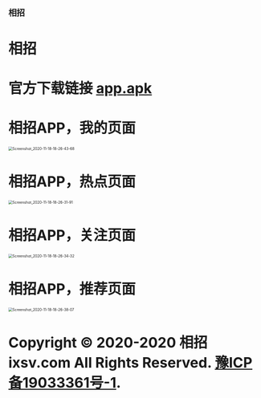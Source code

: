 ### 相招
						

# 相招

# 						官方下载链接 [app.apk](http://ixsv.com/app.apk) 

#                             相招APP，我的页面

<img src="C:\Users\86157\Desktop\Screenshot_2020-11-18-18-26-43-68.png" alt="Screenshot_2020-11-18-18-26-43-68" style="zoom:50%;" />



#                                     相招APP，热点页面

<img src="C:\Users\86157\Desktop\Screenshot_2020-11-18-18-26-31-91.png" alt="Screenshot_2020-11-18-18-26-31-91" style="zoom:50%;" />

#                                       相招APP，关注页面

<img src="C:\Users\86157\Desktop\Screenshot_2020-11-18-18-26-34-32.png" alt="Screenshot_2020-11-18-18-26-34-32" style="zoom:50%;" />

#                                       相招APP，推荐页面

<img src="C:\Users\86157\Desktop\Screenshot_2020-11-18-18-26-38-07.png" alt="Screenshot_2020-11-18-18-26-38-07" style="zoom:50%;" />



# Copyright © 2020-2020 相招  ixsv.com All Rights Reserved. [豫ICP备19033361号-1](https://beian.miit.gov.cn/).



